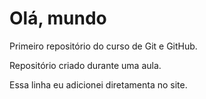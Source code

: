 # Olá, mundo
 Primeiro repositório do curso de Git e GitHub.

 Repositório criado durante uma aula.
 
 Essa linha eu adicionei diretamenta no site.
